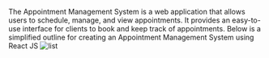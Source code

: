 The Appointment Management System is a web application that allows users to schedule, manage, and view appointments. It provides an easy-to-use interface for clients to book and keep track of appointments. Below is a simplified outline for creating an Appointment Management System using React JS
![list](https://github.com/user-attachments/assets/8418d26e-de9a-480f-9ae8-8d4900372b40)
